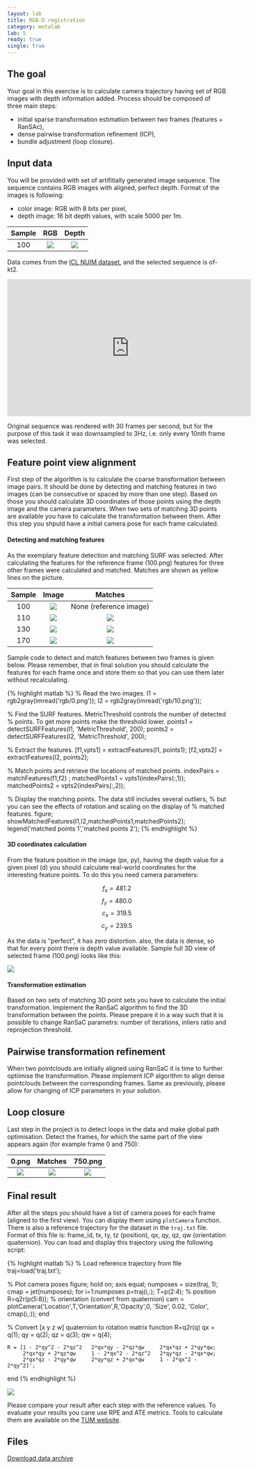 ```yaml
---
layout: lab
title: RGB-D registration
category: metalab
lab: 5
ready: true
single: true
---
```


## The goal

Your goal in this exercise is to calculate camera trajectory having set of RGB images 
with depth information added. Process should be composed of three main steps:

- initial sparse transformation estimation between two frames (features + RanSAc),
- dense pairwise transformation refinement (ICP),
- bundle adjustment (loop closure).

## Input data

You will be provided with set of artifitially generated image sequence. The sequence
contains RGB images with aligned, perfect depth. Format of the images is following:

- color image: RGB with 8 bits per pixel,
- depth image: 16 bit depth values, with scale 5000 per 1m.

Sample | RGB                                      | Depth
:-----:|:----------------------------------------:|:----------------------------------------:
100 | ![]({{site.baseurl}}/public/l5/100c.png) | ![]({{site.baseurl}}/public/l5/100d.png)

Data comes from the [ICL NUIM dataset](https://www.doc.ic.ac.uk/~ahanda/VaFRIC/iclnuim.html),
and the selected sequence is of-kt2. 

<iframe width="560" height="315" src="https://www.youtube.com/embed/1jRctsU8_Pk" frameborder="0" allow="accelerometer; autoplay; encrypted-media; gyroscope; picture-in-picture" allowfullscreen></iframe>

Original sequence was rendered with 30 frames per second, but for the purpose of this task
it was downsampled to 3Hz, i.e. only every 10nth frame was selected.

## Feature point view alignment

First step of the algorithm is to calculate the coarse transformation between image pairs. It should be done 
by detecting and matching features in two images (can be consecutive or spaced by more than one step). 
Based on those you should calculate 3D coordinates of those points using the depth image and the camera 
parameters. When two sets of matcihng 3D points are available you have to calculate the transformation 
between them. After this step you shpuld have a initial camera pose for each frame calculated.

#### Detecting and matching features

As the exemplary feature detection and matching SURF was selected. After calculating the features
for the reference frame (100.png) features for three other frames were calculated and matched.
Matches are shown as yellow lines on the picture.

Sample | Image                                   | Matches
:-----:|:----------------------------------------:|:----------------------------------------:
100    | ![]({{site.baseurl}}/public/l5/100c.png) | None (reference image)
110    | ![]({{site.baseurl}}/public/l5/110c.png) | ![]({{site.baseurl}}/public/l5/110f.png)
130    | ![]({{site.baseurl}}/public/l5/130c.png) | ![]({{site.baseurl}}/public/l5/130f.png)
170    | ![]({{site.baseurl}}/public/l5/170c.png) | ![]({{site.baseurl}}/public/l5/170f.png)

Sample code to detect and match features between two frames is given below. Please remember, that in 
final solution you should calculate the features for each frame once and store them so that you can 
use them later without recalculating.

{% highlight matlab %}
% Read the two images.
I1 = rgb2gray(imread('rgb/0.png'));
I2 = rgb2gray(imread('rgb/10.png'));

% Find the SURF features. MetricThreshold controls the number of detected
% points. To get more points make the threshold lower.
points1 = detectSURFFeatures(I1, 'MetricThreshold', 200);
points2 = detectSURFFeatures(I2, 'MetricThreshold', 200);

% Extract the features.
[f1,vpts1] = extractFeatures(I1, points1);
[f2,vpts2] = extractFeatures(I2, points2);

% Match points and retrieve the locations of matched points.
indexPairs = matchFeatures(f1,f2) ;
matchedPoints1 = vpts1(indexPairs(:,1));
matchedPoints2 = vpts2(indexPairs(:,2));

% Display the matching points. The data still includes several outliers, 
% but you can see the effects of rotation and scaling on the display of 
% matched features.
figure; showMatchedFeatures(I1,I2,matchedPoints1,matchedPoints2);
legend('matched points 1','matched points 2');
{% endhighlight %}

#### 3D coordinates calculation 

From the feature position in the image (px, py), having the depth value for a given pixel (d) you should calculate 
real-world coordinates for the interesting feature points. To do this you need camera parameters:

$$f_x = 481.2$$
$$f_y = 480.0$$
$$c_x = 319.5$$
$$c_y = 239.5$$

As the data is "perfect", it has zero distortion. also, the data is dense, so that for every point there is 
depth value available. Sample full 3D view of selected frame (100.png) looks like this:

![]({{site.baseurl}}/public/l5/100p.png)

#### Transformation estimation

Based on two sets of matching 3D point sets you have to calculate the initial transformation. Implement the
RanSaC algorithm to find the 3D transformation between the points. Please prepare it in a way such that it
is possible to change RanSaC parametrs: number of iterations, inliers ratio and reprojection threshold.

## Pairwise transformation refinement

When two pointclouds are initially aligned using RanSaC it is time to further optiimise the transformation.
Please implement ICP algorithm to align dense pointclouds between the corresponding frames. Same as previously,
please allow for changing of ICP parameters in your solution.

## Loop closure

Last step in the project is to detect loops in the data and make global path optimisation. Detect the frames, for which
the same part of the view appears again (for example frame 0 and 750):

0.png                                     | Matches                                  | 750.png 
:----------------------------------------:|:----------------------------------------:|:----------------------------------------:
 ![]({{site.baseurl}}/public/l5/0c.png) | ![]({{site.baseurl}}/public/l5/750f.png) | ![]({{site.baseurl}}/public/l5/750c.png)

## Final result

After all the steps you should have a list of camera poses for each frame (aligned to the first view). You can display them 
using `plotCamera` function. There is also a reference trajectory for the dataset in the `traj.txt` file. Format of this
file is: frame_id, tx, ty, tz (position), qx, qy, qz, qw (orientation quaternion). You can load and display this trajectory using
the following script:

{% highlight matlab %}
% Load reference trajectory from file
traj=load('traj.txt');

% Plot camera poses
figure;
hold on;
axis equal;
numposes = size(traj, 1);
cmap = jet(numposes);
for i=1:numposes
    p=traj(i,:);
    T=p(2:4);      % position
    R=q2r(p(5:8)); % orientation (convert from quaternion)
    cam = plotCamera('Location',T,'Orientation',R,'Opacity',0, 'Size', 0.02, 'Color', cmap(i,:));
end

% Convert [x y z w] quaternion to rotation matrix
function R=q2r(q)
    qx = q(1); 
    qy = q(2);
    qz = q(3);
    qw = q(4);
    
    R = [1 - 2*qy^2 - 2*qz^2   2*qx*qy - 2*qz*qw     2*qx*qz + 2*qy*qw;
         2*qx*qy + 2*qz*qw     1 - 2*qx^2 - 2*qz^2   2*qy*qz - 2*qx*qw;
         2*qx*qz - 2*qy*qw     2*qy*qz + 2*qx*qw     1 - 2*qx^2 - 2*qy^2]';
end
{% endhighlight %}

 ![]({{site.baseurl}}/public/l5/traj.png)

Please compare your result after each step with the reference values. To evaluate your results
you cane use RPE and ATE metrics. Tools to calculate them are available on the 
[TUM website](https://vision.in.tum.de/data/datasets/rgbd-dataset/tools).

## Files

[Download data archive](https://drive.google.com/open?id=1SzJRSZSO_lQupbJbki_J5LyEMewY7IuS)
